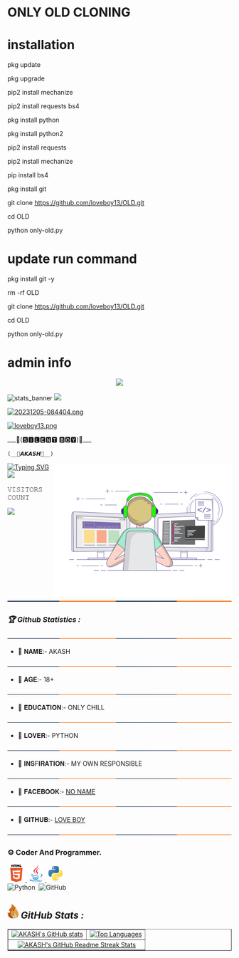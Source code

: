 # ONLY OLD CLONING 

# installation
pkg update

pkg upgrade

pip2 install mechanize

pip2 install requests bs4

pkg install python

pkg install python2

pip2 install requests

pip2 install mechanize

pip install bs4

pkg install git

git clone https://github.com/loveboy13/OLD.git 

cd OLD

python only-old.py

# update run command
pkg install git -y

rm -rf OLD

git clone https://github.com/loveboy13/OLD.git 

cd OLD

python only-old.py

# admin info

<p align="center"><img src="https://img.shields.io/badge/MADE%20IN ⚡BANGLADESHI-PROGRAMMER⚡-green?colorA=%23ff0000&colorB=%23017e40&style=flat-square">

![stats_banner](https://user-images.githubusercontent.com/78341798/194534778-d662496c-ae00-4e8d-ae9b-b90912054e7f.gif)
<img src="https://emoji.discord.st/emojis/768b108d-274f-4f44-a634-8477b16efce7.gif" width="25">

</h3
[![dark-smiler.png](https://i.postimg.cc/T1vNhqCh/dark-smiler.png)](https://postimg.cc/WFSwHrRP)
😈❚█══ 𝔻𝔸ℝ𝕂 𝕊𝕄𝕀𝕃𝔼  ══█❚😈

[![20231205-084404.png](https://i.postimg.cc/5t7c0BS5/20231205-084404.png)](https://postimg.cc/3yvffD6W)

[![loveboy13.png](https://i.postimg.cc/T13HvYw3/loveboy13.png)](https://postimg.cc/TLBcrxgz)
</p>
___🦋(🆂🅸🅻🅴🅽🆃 🅱🅾🆈)🦋___

    (__🐝𝘼𝙆𝘼𝙎𝙃🐝__)
<img align="right" alt="Coding" width="400" src="https://raw.githubusercontent.com/devSouvik/devSouvik/master/gif3.gif">

[![Typing SVG](https://readme-typing-svg.herokuapp.com?font=Neuton&size=25&color=30FF40&background=000000&center=true&vCenter=true&width=360&height=60&lines=Hello+World%2C+I'm+AKASH+Here+🤙;𝙸𝚃'𝚜+𝙽𝙾𝚃+𝙰+𝙹𝚄𝚂𝚃+𝙽𝙰𝙼𝙴+𝙱𝚁𝙾+🥱;𝙸𝚃'𝚜+𝙰+𝙱𝚁𝙰𝙽𝙳+🔥;Respect+AKASH+🥀;Today+I+Will+Tell+You+😇;Please+Follow+My+GitHub+🙏;Thanks+My+All+Friend+🤙+🥰;Love+From+Bangladesh🇧🇩+support+pabo+to)](https://git.io/typing-svg)
<img src="https://emoji.discord.st/emojis/768b108d-274f-4f44-a634-8477b16efce7.gif" width="25">

</h3>
<p align="center"> 

 𝚅𝙸𝚂𝙸𝚃𝙾𝚁𝚂 𝙲𝙾𝚄𝙽𝚃

 <img src="https://profile-counter.glitch.me/loveboy13/count.svg" />

</p>

<img align="center" alt="line" src="https://github.com/mdjonayedalhabibbd13/Line-image-/blob/main/line-1.svg">
<h3><b><i>🏆 Github Statistics :</i></b></h3>


<img align="center" alt="line" src="https://github.com/mdjonayedalhabibbd13/Line-image-/blob/main/line-1.svg">

- 👑 𝐍𝐀𝐌𝐄:- AKASH

<img align="center" alt="line" src="https://github.com/mdjonayedalhabibbd13/Line-image-/blob/main/line-1.svg">

- 👑 𝐀𝐆𝐄:- 18+

<img align="center" alt="line" src="https://github.com/mdjonayedalhabibbd13/Line-image-/blob/main/line-1.svg">

- 👑 𝐄𝐃𝐔𝐂𝐀𝐓𝐈𝐎𝐍:- ONLY CHILL 

<img align="center" alt="line" src="https://github.com/mdjonayedalhabibbd13/Line-image-/blob/main/line-1.svg">

- 👑 𝐋𝐎𝐕𝐄𝐑:- PYTHON 

<img align="center" alt="line" src="https://github.com/mdjonayedalhabibbd13/Line-image-/blob/main/line-1.svg">

- 👑 𝐈𝐍𝐒F𝐈𝐑𝐀𝐓𝐈𝐎𝐍:- MY OWN RESPONSIBLE 

<img align="center" alt="line" src="https://github.com/mdjonayedalhabibbd13/Line-image-/blob/main/line-1.svg">

- 👑 𝐅𝐀𝐂𝐄𝐁𝐎𝐎𝐊:- [NO NAME](https://www.facebook.com/Akashmia15)

<img align="center" alt="line" src="https://github.com/mdjonayedalhabibbd13/Line-image-/blob/main/line-1.svg">

- 👑 𝐆𝐈𝐓𝐇𝐔𝐁:- [LOVE BOY](https://github.com/loveboy13)

<img align="center" alt="line" src="https://github.com/mdjonayedalhabibbd13/Line-image-/blob/main/line-1.svg">

### ⚙️&nbsp;Coder And Programmer.

<p align="left"> <a href="https://www.w3.org/html/" target="_blank"> <img src="https://raw.githubusercontent.com/devicons/devicon/master/icons/html5/html5-original-wordmark.svg" alt="html5" width="40" height="40"/> </a> <a href="https://www.java.com" target="_blank"> <img src="https://raw.githubusercontent.com/devicons/devicon/master/icons/java/java-original.svg" alt="java" width="40" height="40"/> </a> <a href="https://www.python.org" target="_blank"> <img src="https://raw.githubusercontent.com/devicons/devicon/master/icons/python/python-original.svg" alt="python" width="40" height="40"/> </a> <a 
                                  
<br>![Python](https://img.shields.io/badge/-Python-05122A?style=flat&logo=python)&nbsp;
![GitHub](https://img.shields.io/badge/-GitHub-05122A?style=flat&logo=github)&nbsp;
<h2> <img width="25" src="https://github.com/DalpatRathore/dalpatrathore/blob/main/assets/icons/icon-stats.png" /><i> GitHub Stats :</i></h2>

<table border="1">
  <tr>
    <td valign="top"><a href="https://github.com/loveboy13/github-readme-stats"> <img src="https://github-readme-stats.vercel.app/api?username=AKASH&count_private=true&show_icons=true&icon_color=FFA500&title_color=f4791f&bg_color=0,03071e,0F2027,03071e&text_color=abcdef&border_radius=10" alt ="AKASH's GitHub stats"/></td> </a>
    <td valign="top"> <a href="https://github.com/loveboy13/github-readme-stats"> <img src="https://github-readme-stats.vercel.app/api/top-langs/?username=AKASH&layout=compact&langs_count=10" alt ="Top Languages"/></td>
    </a>
  </tr>
   <tr>
    <td colspan="2" align="center"> <a href="https://git.io/streak-stats"><img src="https://streak-stats.demolab.com?user=loveboy13&hide_border=true&background=f6f8fa&stroke=001427&ring=e36414&fire=e36414&currStreakNum=03045e&sideNums=03045e&currStreakLabel=03045e&sideLabels=240046&dates=fb5607&date_format=j%20M%5B%20Y%5D" alt ="AKASH's GitHub Readme Streak Stats"/> </a>  </td> 
    
  </tr>
</table>
<br>
